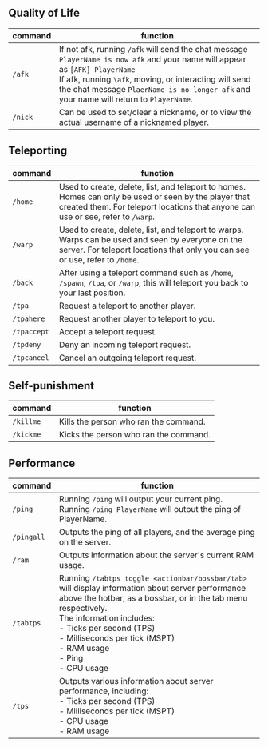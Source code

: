 ## Quality of Life

| command | function |
| --- | --- |
| `/afk` | If not afk, running `/afk` will send the chat message `PlayerName is now afk` and your name will appear as `[AFK] PlayerName` <br> If afk, running `\afk`, moving, or interacting will send the chat message `PlaerName is no longer afk` and your name will return to `PlayerName`. |
| `/nick` | Can be used to set/clear a nickname, or to view the actual username of a nicknamed player. |

## Teleporting

| command | function |
| --- | --- |
| `/home` | Used to create, delete, list, and teleport to homes. Homes can only be used or seen by the player that created them. For teleport locations that anyone can use or see, refer to `/warp`. |
| `/warp` | Used to create, delete, list, and teleport to warps. Warps can be used and seen by everyone on the server. For teleport locations that only you can see or use, refer to `/home`. |
| `/back` | After using a teleport command such as `/home`, `/spawn`, `/tpa`, or `/warp`, this will teleport you back to your last position. |
| `/tpa` | Request a teleport to another player. |
| `/tpahere` | Request another player to teleport to you. |
| `/tpaccept` | Accept a teleport request. |
| `/tpdeny` | Deny an incoming teleport request. |
| `/tpcancel` | Cancel an outgoing teleport request. |

## Self-punishment

| command | function |
| --- | --- |
| `/killme` | Kills the person who ran the command. |
| `/kickme` | Kicks the person who ran the command. |

## Performance

| command | function |
| --- | --- |
| `/ping` | Running `/ping` will output your current ping. <br> Running `/ping PlayerName` will output the ping of PlayerName.|
| `/pingall` | Outputs the ping of all players, and the average ping on the server. |
| `/ram` | Outputs information about the server's current RAM usage. |
| `/tabtps` | Running `/tabtps toggle <actionbar/bossbar/tab>` will display information about server performance above the hotbar, as a bossbar, or in the tab menu respectively. <br> The information includes: <br> - Ticks per second (TPS) <br> - Milliseconds per tick (MSPT) <br> - RAM usage <br> - Ping <br> - CPU usage |
| `/tps` | Outputs various information about server performance, including: <br> - Ticks per second (TPS) <br> - Milliseconds per tick (MSPT) <br> - CPU usage <br> - RAM usage |

